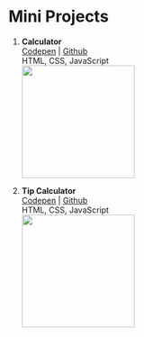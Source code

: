 # Mini Projects

1. **Calculator** \
   [Codepen](https://codepen.io/aexcode/full/MWmZmmR) | [Github](https://github.com/aexcode/mini-projects/tree/main/projects/calculator) \
    HTML, CSS, JavaScript \
    <a href="https://codepen.io/aexcode/full/MWmZmmR" target="_blank"><img src="https://i.imgur.com/njCbhNG.png" width="200px" /></a>

1. **Tip Calculator** \
   [Codepen](https://codepen.io/aexcode/full/wvdNwLE) | [Github](https://github.com/aexcode/mini-projects/tree/main/projects/tip-calculator) \
   HTML, CSS, JavaScript \
    <a href="https://codepen.io/aexcode/full/wvdNwLE" target="_blank"><img src="https://i.imgur.com/6hIQ2VO.png" width="200px" /></a>
